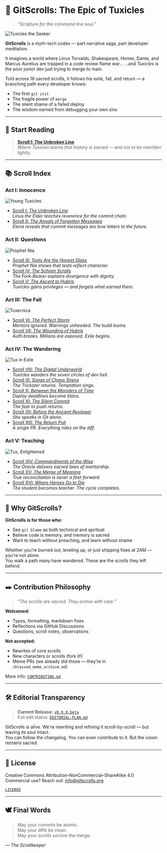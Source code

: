 # 🐧 GitScrolls: The Epic of Tuxicles

> *“Scripture for the command line soul.”*

![Tuxicles the Seeker](https://media.githubusercontent.com/media/gitscrolls/gitscrolls-assets/refs/heads/main/tux-sketch.webp)

**GitScrolls** is a myth-tech codex — part narrative saga, part developer meditation.

It imagines a world where Linus Torvalds, Shakespeare, Homer, Dante, and Marcus Aurelius are trapped in a code review flame war…
…and *Tuxicles* is the poor junior dev just trying to merge to main.

Told across 16 sacred scrolls, it follows his exile, fall, and return — a branching path every developer knows:

- The first `git init`
- The fragile power of `merge`
- The silent shame of a failed deploy
- The wisdom earned from debugging your own sins

---

## 📖 Start Reading

> [**Scroll I: The Unbroken Line**](./scrolls/01-Unbroken-Line.md)  
> *Where Tuxicles learns that history is sacred — and not to be rewritten lightly.*

---

## 📚 Scroll Index

### **Act I: Innocence**

![Young Tuxicles](https://media.githubusercontent.com/media/gitscrolls/gitscrolls-assets/refs/heads/main/act-1.webp)

- [Scroll I: *The Unbroken Line*](./scrolls/01-Unbroken-Line.md)  
  *Linus the Elder teaches reverence for the commit chain.*
- [Scroll II: *The Annals of Forgotten Messages*](./scrolls/02-Annals-of-Forgotten-Messages.md)  
  *Elena reveals that commit messages are love letters to the future.*

### **Act II: Questions**

![Prophet Nia](https://media.githubusercontent.com/media/gitscrolls/gitscrolls-assets/refs/heads/main/scroll-03-hero.webp)

- [Scroll III: *Tests Are the Honest Glass*](./scrolls/03-Tests-Are-the-Honest-Glass.md)  
  *Prophet Nia shows that tests reflect character.*
- [Scroll IV: *The Schism Scrolls*](./scrolls/04-Schism-Scrolls.md)  
  *The Fork-Bearer explains divergence with dignity.*
- [Scroll V: *The Ascent to Hubris*](./scrolls/05-The-Ascent-to-Hubris.md)  
  *Tuxicles gains privileges — and forgets what earned them.*

### **Act III: The Fall**

![Tuxernica](https://media.githubusercontent.com/media/gitscrolls/gitscrolls-assets/refs/heads/main/guernica-tux-3.webp)

- [Scroll VI: *The Perfect Storm*](./scrolls/06-The-Perfect-Storm.md)  
  *Mentors ignored. Warnings unheeded. The build looms.*
- [Scroll VII: *The Wounding of Hubris*](./scrolls/07-Wounding-of-Hubris.md)  
  *Auth breaks. Millions are exposed. Exile begins.*

### **Act IV: The Wandering**

![Tux in Exile](https://media.githubusercontent.com/media/gitscrolls/gitscrolls-assets/refs/heads/main/hard-tux.webp)

- [Scroll VIII: *The Digital Underworld*](./scrolls/08-The-Digital-Underworld.md)  
  *Tuxicles wanders the seven circles of dev hell.*
- [Scroll IX: *Songs of Chaos Sirens*](./scrolls/09-Songs-of-Chaos-Sirens.md)  
  *The Trickster returns. Temptation sings.*
- [Scroll X: *Between the Monsters of Time*](./scrolls/10-Between-Monsters-of-Time.md)  
  *Deploy deadlines become titans.*
- [Scroll XI: *The Silent Commit*](./scrolls/11-The-Silent-Commit.md)  
  *The fear to push returns.*
- [Scroll XII: *Before the Ancient Reviewer*](./scrolls/12-Before-Ancient-Reviewer.md)  
  *She speaks in Git alone.*
- [Scroll XIII: *The Return Pull*](./scrolls/13-The-Return-Pull.md)  
  *A single PR. Everything rides on the diff.*

### **Act V: Teaching**

![Tux, Enlightened](https://media.githubusercontent.com/media/gitscrolls/gitscrolls-assets/refs/heads/main/tux-enlightened.webp)

- [Scroll XIV: *Commandments of the Wise*](./scrolls/14-Commandments-of-Wise.md)  
  *The Oracle delivers sacred laws of mentorship.*
- [Scroll XV: *The Merge of Meaning*](./scrolls/15-The-Merge-of-Meaning.md)  
  *True reconciliation is never a fast-forward.*
- [Scroll XVI: *Where Heroes Go to Die*](./scrolls/16-Where-Heroes-Go-to-Die.md)  
  *The student becomes teacher. The cycle completes.*

---

## 🧭 Why GitScrolls?

**GitScrolls is for those who:**

- See `git blame` as both technical and spiritual
- Believe code is memory, and memory is sacred
- Want to teach without preaching, and learn without shame

Whether you’re burned out, leveling up, or just shipping fixes at 2AM — you're not alone.  
You walk a path many have wandered. These are the scrolls they left behind.

---

## ✒️ Contribution Philosophy

> *“The scrolls are sacred. They evolve with care.”*

**Welcomed:**

- Typos, formatting, markdown fixes
- Reflections via GitHub Discussions
- Questions, scroll notes, observations

**Not accepted:**

- Rewrites of core scrolls
- New characters or scrolls (fork it!)
- Meme PRs (we already did those — they’re in `/blessed_meme_archive.md`)

More info: [`CONTRIBUTING.md`](./.github/CONTRIBUTING.md)

---

## 🛠️ Editorial Transparency

> **Current Release:** [`v0.9.0-beta`](https://github.com/gitscrolls/gitscrolls/releases/tag/v0.9.0-beta)  
> Full edit status: [`EDITORIAL-PLAN.md`](./editorial/EDITORIAL-PLAN.md)

GitScrolls is alive. We're rewriting and refining it scroll-by-scroll — but leaving its soul intact.  
You can follow the changelog. You can even contribute to it. But the vision remains sacred.

---

## 📖 License

Creative Commons Attribution–NonCommercial–ShareAlike 4.0  
Commercial use? Reach out: [info@gitscrolls.org](mailto:info@gitscrolls.org)

[`LICENSE`](./LICENSE)

---

## 🕊️ Final Words

> May your commits be atomic.  
> May your diffs be clean.  
> May your scrolls survive the merge.

— *The Scrollkeeper*
